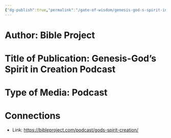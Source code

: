 ```yaml
---
{"dg-publish":true,"permalink":"/gate-of-wisdom/genesis-god-s-spirit-in-creation-podcast/","tags":["#GateWisdom"]}
---
```


# Author: Bible Project

# Title of Publication: Genesis-God’s Spirit in Creation Podcast

# Type of Media: Podcast

# Connections
- Link: https://bibleproject.com/podcast/gods-spirit-creation/

